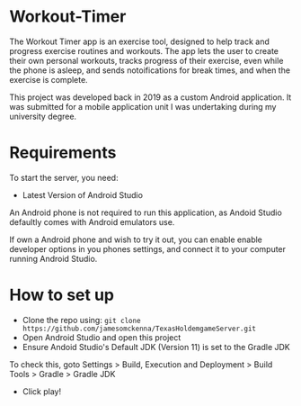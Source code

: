 # Workout-Timer
The Workout Timer app is an exercise tool, designed to help track and progress exercise routines and workouts.
The app lets the user to create their own personal workouts, tracks progress of their exercise, even while the phone is asleep, and sends notoifications for break times, and when the exercise is complete. 

This project was developed back in 2019 as a custom Android application. It was submitted for a mobile application unit I was undertaking during my university degree.

# Requirements
To start the server, you need: 
- Latest Version of Android Studio

An Android phone is not required to run this application, as Andoid Studio defaultly comes with Android emulators use.

If own a Android phone and wish to try it out, you can enable enable developer options in you phones settings, and connect it to your computer running Android Studio.

# How to set up
- Clone the repo using: `git clone https://github.com/jamesomckenna/TexasHoldemgameServer.git`
- Open Android Studio and open this project
- Ensure Andoid Studio's Default JDK (Version 11) is set to the Gradle JDK

To check this, goto Settings > Build, Execution and Deployment > Build Tools > Gradle > Gradle JDK 

- Click play!

